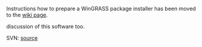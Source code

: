 
Instructions how to prepare a WinGRASS package installer has been
moved to
the [wiki
page](https://trac.osgeo.org/grass/wiki/CompileOnWindows#CreatingaWinGRASSInstaller).

 discussion of this software too.

SVN: [source](https://code.google.com/p/batchfiles/source/checkout)
